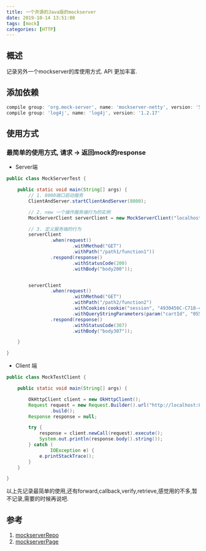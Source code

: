 ```yaml
---
title: 一个开源的Java版的mockserver
date: 2019-10-14 13:51:08
tags: [mock]
categories: [HTTP]
---
```

## 概述
记录另外一个mockserver的库使用方式. API 更加丰富.
<!-- more -->

## 添加依赖

```groovy
compile group: 'org.mock-server', name: 'mockserver-netty', version: '5.6.1'
compile group: 'log4j', name: 'log4j', version: '1.2.17'
```

## 使用方式
### 最简单的使用方式, 请求 -> 返回mock的response

- Server端

```java
public class MockServerTest {

    public static void main(String[] args) {
        // 1. 8000端口启动服务
        ClientAndServer.startClientAndServer(8000);

        // 2. new 一个操作服务端行为的实例
        MockServerClient serverClient = new MockServerClient("localhost", 8000);

        // 3. 定义服务端的行为
        serverClient
                .when(request()
                        .withMethod("GET")
                        .withPath("/path1/function1"))
                .respond(response()
                        .withStatusCode(200)
                        .withBody("body200"));


        serverClient
                .when(request()
                        .withMethod("GET")
                        .withPath("/path2/function2")
                        .withCookies(cookie("session", "4930456C-C718-476F-971F-CB8E047AB349"))
                        .withQueryStringParameters(param("cartId", "055CA455-1DF7-45BB-8535-4F83E7266092")))
                .respond(response()
                        .withStatusCode(307)
                        .withBody("body307"));

    }

}
```

- Client 端

```java
public class MockTestClient {

    public static void main(String[] args) {

        OkHttpClient client = new OkHttpClient();
        Request request = new Request.Builder().url("http://localhost:8000/path1/function1")
                .build();
        Response response = null;

        try {
            response = client.newCall(request).execute();
            System.out.println(response.body().string());
        } catch (
                IOException e) {
            e.printStackTrace();
        }
    }

}

```

以上先记录最简单的使用,还有forward,callback,verify,retrieve,感觉用的不多,暂不记录,需要的时候再说吧.


## 参考
1. [mockserverRepo](https://github.com/jamesdbloom/mockserver)
2. [mockserverPage](http://www.mock-server.com/#what-is-mockserver)